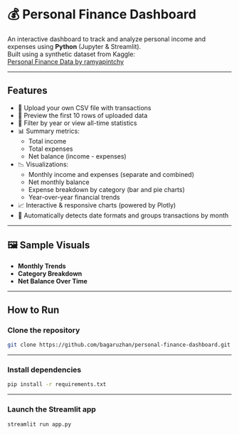 # 💰 Personal Finance Dashboard

An interactive dashboard to track and analyze personal income and expenses using **Python** (Jupyter & Streamlit).  
Built using a synthetic dataset from Kaggle:  
 [Personal Finance Data by ramyapintchy](https://www.kaggle.com/datasets/ramyapintchy/personal-finance-data)

---

## Features

- 📂 Upload your own CSV file with transactions
- 🧾 Preview the first 10 rows of uploaded data
- 📅 Filter by year or view all-time statistics
- 📊 Summary metrics:
  - Total income
  - Total expenses
  - Net balance (income - expenses)
- 📉 Visualizations:
  - Monthly income and expenses (separate and combined)
  - Net monthly balance
  - Expense breakdown by category (bar and pie charts)
  - Year-over-year financial trends
- 📈 Interactive & responsive charts (powered by Plotly)
- 🧠 Automatically detects date formats and groups transactions by month

---

## 🖼️ Sample Visuals

-  **Monthly Trends**
-  **Category Breakdown**
-  **Net Balance Over Time**
---

##  How to Run

### Clone the repository

```bash
git clone https://github.com/bagaruzhan/personal-finance-dashboard.git
```

---
### Install dependencies
```bash
pip install -r requirements.txt
```
---
### Launch the Streamlit app
```bash
streamlit run app.py
```
